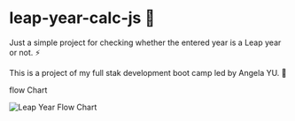 # leap-year-calc-js 📆

Just a simple project for checking whether the entered year is a Leap year or not. ⚡


This is a project of my full stak development boot camp led by Angela YU. 👏 

flow Chart 

![Leap Year Flow Chart](https://github.com/fixmanish/leap-year-calc-js/assets/131751286/1593ab04-a9fb-4e5b-95ec-32d880cdfe2e)
